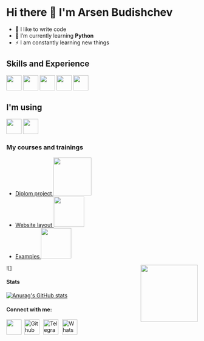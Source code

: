 # Hi there 👋 I'm Arsen Budishchev

- 💪 I like to write code 
- 🌱 I’m currently learning **Python**
- ⚡ I am constantly learning new things

## Skills and Experience
[<image width="40px" src="logo/python-svgrepo-com.svg"/>](https://www.python.org)
[<image width="40px" src="logo/postgresql-svgrepo-com.svg"/>](https://www.postgresql.org)
[<image width="40px" src="logo/git.svg"/>](https://git-scm.com/)
[<image width="40px" src="logo/html-5-logo-svgrepo-com.svg"/>](https://www.w3.org/html/)
[<image width="40px" src="logo/css-3-svgrepo-com.svg"/>](https://www.w3schools.com/css/)

## I'm using
[<image width="40px" src="logo/pycharm_01.svg"/>](https://www.jetbrains.com/ru-ru/pycharm/)
[<image width="40px" src="logo/vscode.svg"/>](https://code.visualstudio.com/)

### My courses and trainings
- [Diplom project <image width="100" src="logo/Netology_logo.svg"/>](https://github.com/steelykt/VKinder)
- [Website layout <image width="80" src="logo/codepen-official.svg"/>](https://codepen.io/steelykt)
- [Examples <image width="80" src="logo/replit-seeklogo.com.svg"/>](https://replit.com/@steelykt)

![<img align="right" width="150" height="150" src="https://github.com/steelykt/steelykt/assets/82206118/f24aaede-32e3-4478-b3d0-c85fd398e22f"/>]

#### Stats
[![Anurag's GitHub stats](https://github-readme-stats.vercel.app/api?username=steelykt)](https://github.com/anuraghazra/github-readme-stats)

#### Connect with me:
<a href="mailto:a.budishchev@mail.ru"><image src="logo/Mail_31108.png" width="40"/></a>
[<image alt="Github" width="40" hspace="3" src="logo/github-142-svgrepo-com.svg"/>](https://github.com/steelykt)
[<image alt="Telegram" width="40" hspace="3" src="logo/telegram.svg"/>](https://t.me/ArsenBud)
[<image alt="WhatsApp" width="40" hspace="3" src="logo/WhatsApp_logo-color-vertical.svg"/>](https://api.whatsapp.com/send?phone=79248608666)

